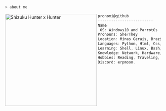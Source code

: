 ```zsh
> about me
```

<img align="left" src="https://i.pinimg.com/originals/f6/d2/e4/f6d2e4d12d3f596fe90eaae11d259f1e.gif" alt="Shizuku Hunter x Hunter" width="297" /> 

```csharp
pronomi@github
-------------------------
Name
 OS: Windows10 and ParrotOs
Pronouns: She/They
Location: Minas Gerais, Brazil
Languages: Python, Html, Css, SQL
Learning: Shell, Linux, Bash, Ethical Hacking
Knowledge: Network, Hardware, Python
Hobbies: Reading, Traveling, Gaming
Discord: erpmoon.
```
